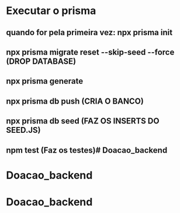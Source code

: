 # Executar o prisma
## quando for pela primeira vez: npx prisma init

## npx prisma migrate reset --skip-seed --force (DROP DATABASE)
## npx prisma generate 
## npx prisma db push (CRIA O BANCO)
## npx prisma db seed (FAZ OS INSERTS DO SEED.JS)

## npm test (Faz os testes)# Doacao_backend
# Doacao_backend
# Doacao_backend
